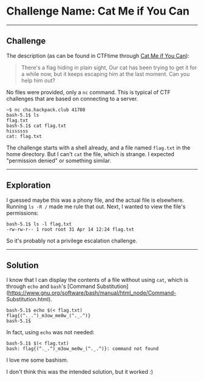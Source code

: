 # Challenge Name: Cat Me if You Can  
***  
## Challenge

The description (as can be found in CTFtime through [Cat Me if You
Can](https://ctftime.org/task/25009)):  
> There's a flag hiding in plain sight, Our cat has been trying to get it for
> a while now, but it keeps escaping him at the last moment. Can you help him
> out?

No files were provided, only a `nc` command. This is typical of CTF challenges
that are based on connecting to a server.

```  
~$ nc cha.hackpack.club 41708  
bash-5.1$ ls  
flag.txt  
bash-5.1$ cat flag.txt  
hissssss  
cat: flag.txt  
```

The challenge starts with a shell already, and a file named `flag.txt` in the
home directory. But I can't `cat` the file, which is strange. I expected
"permission denied" or something similar.

***

## Exploration  
I guessed maybe this was a phony file, and the actual file is elsewhere.
Running `ls -R /` made me rule that out. Next, I wanted to view the file's
permissions:

```  
bash-5.1$ ls -l flag.txt  
-rw-rw-r-- 1 root root 31 Apr 14 12:24 flag.txt  
```  
So it's probably not a privilege escalation challenge.

***  
## Solution

I know that I can display the contents of a file without using `cat`, which is
through `echo` and `bash`'s [Command
Substitution](https://www.gnu.org/software/bash/manual/html_node/Command-
Substitution.html).

```  
bash-5.1$ echo $(< flag.txt)  
flag{(^._.^)_m3ow_me0w_(^._.^)}  
bash-5.1$  
```

In fact, using `echo` was not needed:

```  
bash-5.1$ $(< flag.txt)  
bash: flag{(^._.^)_m3ow_me0w_(^._.^)}: command not found  
```

I love me some bashism.

I don't think this was the intended solution, but it worked :)